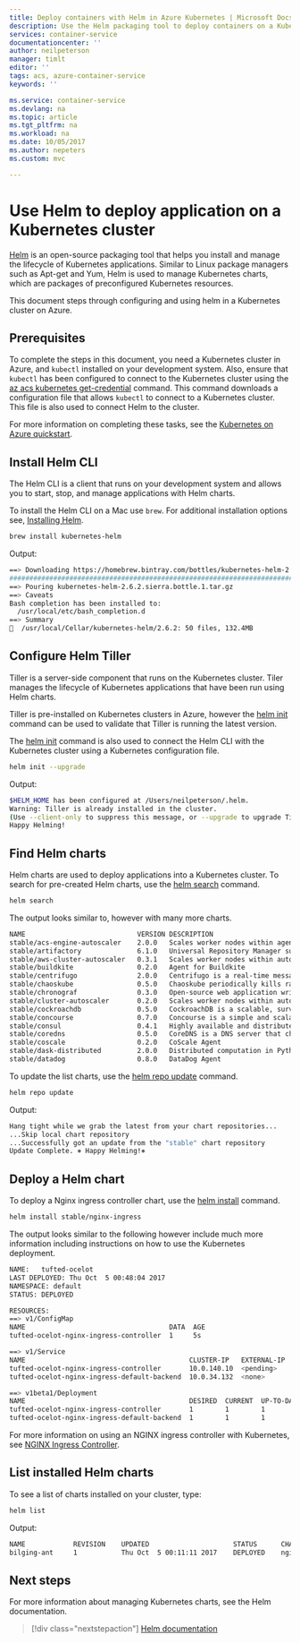 ```yaml
---
title: Deploy containers with Helm in Azure Kubernetes | Microsoft Docs
description: Use the Helm packaging tool to deploy containers on a Kubernetes cluster in Azure Container Service 
services: container-service
documentationcenter: ''
author: neilpeterson
manager: timlt
editor: ''
tags: acs, azure-container-service
keywords: ''

ms.service: container-service
ms.devlang: na
ms.topic: article
ms.tgt_pltfrm: na
ms.workload: na
ms.date: 10/05/2017
ms.author: nepeters
ms.custom: mvc

---
```

# Use Helm to deploy application on a Kubernetes cluster 

[Helm](https://github.com/kubernetes/helm/) is an open-source packaging tool that helps you install and manage the lifecycle of Kubernetes applications. Similar to Linux package managers such as Apt-get and Yum, Helm is used to manage Kubernetes charts, which are packages of preconfigured Kubernetes resources.

This document steps through configuring and using helm in a Kubernetes cluster on Azure.

## Prerequisites

To complete the steps in this document, you need a Kubernetes cluster in Azure, and `kubectl` installed on your development system. Also, ensure that `kubectl` has been configured to connect to the Kubernetes cluster using the [az acs kubernetes get-credential]() command. This command downloads a configuration file that allows `kubectl` to connect to a Kubernetes cluster. This file is also used to connect Helm to the cluster.

For more information on completing these tasks, see the [Kubernetes on Azure quickstart](./kubernetes-walkthrough.md).

## Install Helm CLI

The Helm CLI is a client that runs on your development system and allows you to start, stop, and manage applications with Helm charts. 

To install the Helm CLI on a Mac use `brew`. For additional installation options see, [Installing Helm](https://github.com/kubernetes/helm/blob/master/docs/install.md).
 
```bash
brew install kubernetes-helm
```

Output:

```bash
==> Downloading https://homebrew.bintray.com/bottles/kubernetes-helm-2.6.2.sierra.bottle.1.tar.gz
######################################################################## 100.0%
==> Pouring kubernetes-helm-2.6.2.sierra.bottle.1.tar.gz
==> Caveats
Bash completion has been installed to:
  /usr/local/etc/bash_completion.d
==> Summary
🍺  /usr/local/Cellar/kubernetes-helm/2.6.2: 50 files, 132.4MB
```

## Configure Helm Tiller

Tiller is a server-side component that runs on the Kubernetes cluster. Tiler manages the lifecycle of Kubernetes applications that have been run using Helm charts. 

Tiller is pre-installed on Kubernetes clusters in Azure, however the [helm init](https://docs.helm.sh/helm/#helm-init) command can be used to validate that Tiller is running the latest version. 

The [helm init](https://docs.helm.sh/helm/#helm-init) command is also used to connect the Helm CLI with the Kubernetes cluster using a Kubernetes configuration file.

```bash
helm init --upgrade
```

Output:

```bash
$HELM_HOME has been configured at /Users/neilpeterson/.helm.
Warning: Tiller is already installed in the cluster.
(Use --client-only to suppress this message, or --upgrade to upgrade Tiller to the current version.)
Happy Helming!
```

## Find Helm charts 

Helm charts are used to deploy applications into a Kubernetes cluster. To search for pre-created Helm charts, use the [helm search](https://docs.helm.sh/helm/#helm-search) command.

```bash 
helm search 
```

The output looks similar to, however with many more charts.

```bash
NAME                         	VERSION	DESCRIPTION                                       
stable/acs-engine-autoscaler 	2.0.0  	Scales worker nodes within agent pools            
stable/artifactory           	6.1.0  	Universal Repository Manager supporting all maj...
stable/aws-cluster-autoscaler	0.3.1  	Scales worker nodes within autoscaling groups.    
stable/buildkite             	0.2.0  	Agent for Buildkite                               
stable/centrifugo            	2.0.0  	Centrifugo is a real-time messaging server.       
stable/chaoskube             	0.5.0  	Chaoskube periodically kills random pods in you...
stable/chronograf            	0.3.0  	Open-source web application written in Go and R...
stable/cluster-autoscaler    	0.2.0  	Scales worker nodes within autoscaling groups.    
stable/cockroachdb           	0.5.0  	CockroachDB is a scalable, survivable, strongly...
stable/concourse             	0.7.0  	Concourse is a simple and scalable CI system.     
stable/consul                	0.4.1  	Highly available and distributed service discov...
stable/coredns               	0.5.0  	CoreDNS is a DNS server that chains middleware ...
stable/coscale               	0.2.0  	CoScale Agent                                     
stable/dask-distributed      	2.0.0  	Distributed computation in Python                 
stable/datadog               	0.8.0  	DataDog Agent  
```

To update the list charts, use the [helm repo update](https://docs.helm.sh/helm/#helm-repo-update) command.

```bash 
helm repo update 
```

Output:

```bash
Hang tight while we grab the latest from your chart repositories...
...Skip local chart repository
...Successfully got an update from the "stable" chart repository
Update Complete. ⎈ Happy Helming!⎈ 
```

## Deploy a Helm chart 
 
To deploy a Nginx ingress controller chart, use the [helm install](https://docs.helm.sh/helm/#helm-install) command.

```bash
helm install stable/nginx-ingress 
```

The output looks similar to the following however include much more information including instructions on how to use the Kubernetes deployment.

```bash
NAME:   tufted-ocelot
LAST DEPLOYED: Thu Oct  5 00:48:04 2017
NAMESPACE: default
STATUS: DEPLOYED

RESOURCES:
==> v1/ConfigMap
NAME                                    DATA  AGE
tufted-ocelot-nginx-ingress-controller  1     5s

==> v1/Service
NAME                                         CLUSTER-IP   EXTERNAL-IP  PORT(S)                     AGE
tufted-ocelot-nginx-ingress-controller       10.0.140.10  <pending>    80:30486/TCP,443:31358/TCP  5s
tufted-ocelot-nginx-ingress-default-backend  10.0.34.132  <none>       80/TCP                      5s

==> v1beta1/Deployment
NAME                                         DESIRED  CURRENT  UP-TO-DATE  AVAILABLE  AGE
tufted-ocelot-nginx-ingress-controller       1        1        1           0          5s
tufted-ocelot-nginx-ingress-default-backend  1        1        1           1          5s
```

For more information on using an NGINX ingress controller with Kubernetes, see [NGINX Ingress Controller](https://github.com/kubernetes/ingress/tree/master/controllers/nginx).

## List installed Helm charts

To see a list of charts installed on your cluster, type:

```bash
helm list 
```

Output:

```bash
NAME         	REVISION	UPDATED                 	STATUS  	CHART              	NAMESPACE
bilging-ant  	1       	Thu Oct  5 00:11:11 2017	DEPLOYED	nginx-ingress-0.8.7	default 
```
  
## Next steps

For more information about managing Kubernetes charts, see the Helm documentation.

> [!div class="nextstepaction"]
> [Helm documentation](https://github.com/kubernetes/helm/blob/master/docs/index.md)